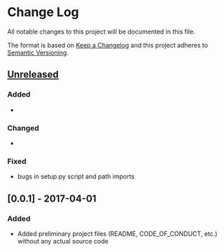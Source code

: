 # Change Log
All notable changes to this project will be documented in this file.

The format is based on [Keep a Changelog](http://keepachangelog.com/)
and this project adheres to [Semantic Versioning](http://semver.org/).

## [Unreleased]
### Added
-

### Changed
-

### Fixed
- bugs in setup.py script and path imports

## [0.0.1] - 2017-04-01
### Added
- Added preliminary project files (README, CODE_OF_CONDUCT, etc.) without any
actual source code



[Unreleased]: https://github.com/Niemeyer-Research-Group/pyMARS/compare/v0.1.0...HEAD
[0.1.0]: https://github.com/Niemeyer-Research-Group/pyMARS/compare/v0.0.1...v0.1.0
